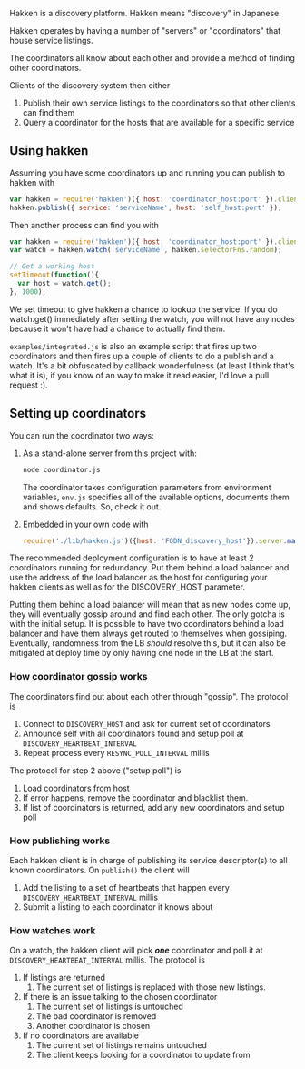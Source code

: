 Hakken is a discovery platform.  Hakken means "discovery" in Japanese.

Hakken operates by having a number of "servers" or "coordinators" that house service listings.

The coordinators all know about each other and provide a method of finding other coordinators.

Clients of the discovery system then either 

1. Publish their own service listings to the coordinators so that other clients can find them
2. Query a coordinator for the hosts that are available for a specific service

## Using hakken

Assuming you have some coordinators up and running you can publish to hakken with

``` javascript
var hakken = require('hakken')({ host: 'coordinator_host:port' }).client.make();
hakken.publish({ service: 'serviceName', host: 'self_host:port' });
```

Then another process can find you with

``` javascript
var hakken = require('hakken')({ host: 'coordinator_host:port' }).client.make();
var watch = hakken.watch('serviceName', hakken.selectorFns.random);

// Get a working host
setTimeout(function(){
  var host = watch.get();
}, 1000);
```

We set timeout to give hakken a chance to lookup the service.  If you do watch.get() immediately after setting the watch, you will not have any nodes because it won't have had a chance to actually find them.

`examples/integrated.js` is also an example script that fires up two coordinators and then fires up a couple of clients to do a publish and a watch.  It's a bit obfuscated by callback wonderfulness (at least I think that's what it is), if you know of an way to make it read easier, I'd love a pull request :).

## Setting up coordinators

You can run the coordinator two ways:

1. As a stand-alone server from this project with:

    ``` bash
    node coordinator.js
    ```

    The coordinator takes configuration parameters from environment variables, `env.js` specifies all of the available options, documents them and shows defaults.  So, check it out.

2. Embedded in your own code with

    ``` javascript
    require('./lib/hakken.js')({host: 'FQDN_discovery_host'}).server.makeSimple('localhost', 123456).start();
    ```

The recommended deployment configuration is to have at least 2 coordinators running for redundancy.  Put them behind a load balancer and use the address of the load balancer as the host for configuring your hakken clients as well as for the DISCOVERY_HOST parameter.

Putting them behind a load balancer will mean that as new nodes come up, they will eventually gossip around and find each other.  The only gotcha is with the initial setup.  It is possible to have two coordinators behind a load balancer and have them always get routed to themselves when gossiping.  Eventually, randomness from the LB *should* resolve this, but it can also be mitigated at deploy time by only having one node in the LB at the start.

### How coordinator gossip works

The coordinators find out about each other through "gossip".  The protocol is

1. Connect to `DISCOVERY_HOST` and ask for current set of coordinators
2. Announce self with all coordinators found and setup poll at `DISCOVERY_HEARTBEAT_INTERVAL`
3. Repeat process every `RESYNC_POLL_INTERVAL` millis

The protocol for step 2 above ("setup poll") is

1. Load coordinators from host
2. If error happens, remove the coordinator and blacklist them.
3. If list of coordinators is returned, add any new coordinators and setup poll

### How publishing works

Each hakken client is in charge of publishing its service descriptor(s) to all known coordinators.  On `publish()` the client will

1. Add the listing to a set of heartbeats that happen every `DISCOVERY_HEARTBEAT_INTERVAL` millis
2. Submit a listing to each coordinator it knows about

### How watches work

On a watch, the hakken client will pick ***one*** coordinator and poll it at `DISCOVERY_HEARTBEAT_INTERVAL` millis.  The protocol is

1. If listings are returned
    1. The current set of listings is replaced with those new listings.
2. If there is an issue talking to the chosen coordinator
    1. The current set of listings is untouched
    1. The bad coordinator is removed
    1. Another coordinator is chosen
3. If no coordinators are available
    1. The current set of listings remains untouched
    1. The client keeps looking for a coordinator to update from